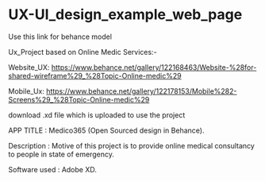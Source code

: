 # UX-UI_design_example_web_page

Use this link for behance model 

Ux_Project based on Online Medic Services:-

Website_UX:  https://www.behance.net/gallery/122168463/Website-%28for-shared-wireframe%29_%28Topic-Online-medic%29

Mobile_Ux:   https://www.behance.net/gallery/122178153/Mobile%282-Screens%29_%28Topic-Online-medic%29

download .xd file which is uploaded to use the project

APP TITLE		: Medico365 (Open Sourced design in Behance).

Description	: Motive of this project is to provide online medical consultancy to people in state of emergency.

Software used 	: Adobe XD.
